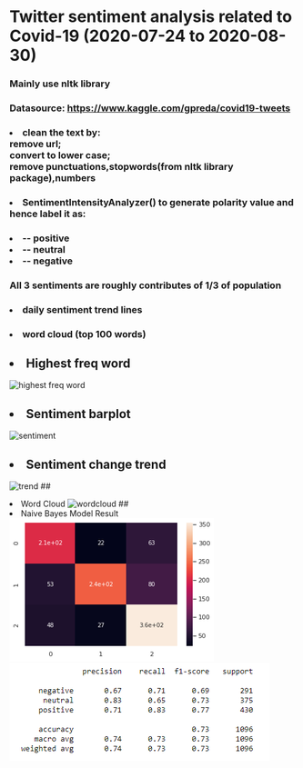# Twitter sentiment analysis related to Covid-19 (2020-07-24 to 2020-08-30)
### Mainly use nltk library
### Datasource: https://www.kaggle.com/gpreda/covid19-tweets
### <li>clean the text by:<br> remove url;<br>convert to lower case;<br>remove punctuations,stopwords(from nltk library package),numbers
### <li>SentimentIntensityAnalyzer() to generate polarity value and hence label it as:
### <li>-- positive<br><li>-- neutral<br><li>-- negative 
### All 3 sentiments are roughly contributes of 1/3 of population
### <li> daily sentiment trend lines 
### <li> word cloud (top 100 words)


## <li>Highest freq word
![highest freq word](https://github.com/eduhkdcx/COVID-19-tweets-sentiment-analysis/blob/main/high_freq_word.png)
## <li>Sentiment barplot
![sentiment](https://github.com/eduhkdcx/COVID-19-tweets-sentiment-analysis/blob/main/sentiment.png)
## <li>Sentiment change trend
![trend](https://github.com/eduhkdcx/COVID-19-tweets-sentiment-analysis/blob/main/trend_line.png)
##<li>Word Cloud
![wordcloud](https://github.com/eduhkdcx/COVID-19-tweets-sentiment-analysis/blob/main/wordcloud.png)
##<li>Naive Bayes Model Result
![nb cm](https://github.com/chenx-git/COVID-19-tweets-sentiment-analysis/blob/main/nb_cm.png)
![class report](https://github.com/chenx-git/COVID-19-tweets-sentiment-analysis/blob/main/nb_class_report.PNG)
